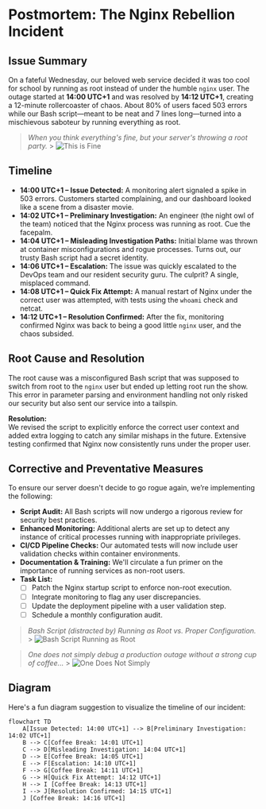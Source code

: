 # Postmortem: The Nginx Rebellion Incident

## Issue Summary

On a fateful Wednesday, our beloved web service decided it was too cool for school by running as root instead of under the humble `nginx` user. The outage started at **14:00 UTC+1** and was resolved by **14:12 UTC+1**, creating a 12-minute rollercoaster of chaos. About 80% of users faced 503 errors while our Bash script—meant to be neat and 7 lines long—turned into a mischievous saboteur by running everything as root.

> _When you think everything's fine, but your server's throwing a root party._ >
> <img src="/assets/this-is-fine.jpg" alt="This is Fine" />

## Timeline

- **14:00 UTC+1 – Issue Detected:** A monitoring alert signaled a spike in 503 errors. Customers started complaining, and our dashboard looked like a scene from a disaster movie.
- **14:02 UTC+1 – Preliminary Investigation:** An engineer (the night owl of the team) noticed that the Nginx process was running as root. Cue the facepalm.
- **14:04 UTC+1 – Misleading Investigation Paths:** Initial blame was thrown at container misconfigurations and rogue processes. Turns out, our trusty Bash script had a secret identity.
- **14:06 UTC+1 – Escalation:** The issue was quickly escalated to the DevOps team and our resident security guru. The culprit? A single, misplaced command.
- **14:08 UTC+1 – Quick Fix Attempt:** A manual restart of Nginx under the correct user was attempted, with tests using the `whoami` check and netcat.
- **14:12 UTC+1 – Resolution Confirmed:** After the fix, monitoring confirmed Nginx was back to being a good little `nginx` user, and the chaos subsided.

## Root Cause and Resolution

The root cause was a misconfigured Bash script that was supposed to switch from root to the `nginx` user but ended up letting root run the show. This error in parameter parsing and environment handling not only risked our security but also sent our service into a tailspin.

**Resolution:**  
We revised the script to explicitly enforce the correct user context and added extra logging to catch any similar mishaps in the future. Extensive testing confirmed that Nginx now consistently runs under the proper user.

## Corrective and Preventative Measures

To ensure our server doesn't decide to go rogue again, we’re implementing the following:

- **Script Audit:** All Bash scripts will now undergo a rigorous review for security best practices.
- **Enhanced Monitoring:** Additional alerts are set up to detect any instance of critical processes running with inappropriate privileges.
- **CI/CD Pipeline Checks:** Our automated tests will now include user validation checks within container environments.
- **Documentation & Training:** We'll circulate a fun primer on the importance of running services as non-root users.
- **Task List:**
  - [ ] Patch the Nginx startup script to enforce non-root execution.
  - [ ] Integrate monitoring to flag any user discrepancies.
  - [ ] Update the deployment pipeline with a user validation step.
  - [ ] Schedule a monthly configuration audit.

> _Bash Script (distracted by) Running as Root vs. Proper Configuration._ >
> <img src="![/assets/bash-script-running-as-root.jpg](https://i.imgflip.com/1ur9b0.jpg)" alt="Bash Script Running as Root" />

> _One does not simply debug a production outage without a strong cup of coffee..._ >
> <img src="/assets/CmJXIP_WYAAlVsp.jpg" alt="One Does Not Simply" />

## Diagram

Here's a fun diagram suggestion to visualize the timeline of our incident:

```mermaid
flowchart TD
    A[Issue Detected: 14:00 UTC+1] --> B[Preliminary Investigation: 14:02 UTC+1]
    B --> C[Coffee Break: 14:01 UTC+1]
    C --> D[Misleading Investigation: 14:04 UTC+1]
    D --> E[Coffee Break: 14:05 UTC+1]
    E --> F[Escalation: 14:10 UTC+1]
    F --> G[Coffee Break: 14:11 UTC+1]
    G --> H[Quick Fix Attempt: 14:12 UTC+1]
    H --> I [Coffee Break: 14:13 UTC+1]
    I --> J[Resolution Confirmed: 14:15 UTC+1]
    J [Coffee Break: 14:16 UTC+1]
```
